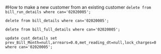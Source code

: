 #How to make a new customer from an existing customer
``delete from bill_run_details where can='02020005';``

``delete from bill_details where can='02020005';``

``delete from bill_full_details where can='02020005';``

``update cust_details set prev_Bill_Month=null,arrears=0.0,met_reading_dt=null,lock_charges=0 where can='02020005';``